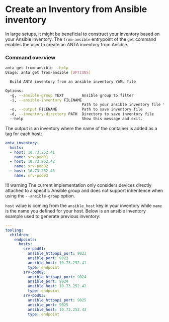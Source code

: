 <!--
  ~ Copyright (c) 2023 Arista Networks, Inc.
  ~ Use of this source code is governed by the Apache License 2.0
  ~ that can be found in the LICENSE file.
  -->

# Create an Inventory from Ansible inventory

In large setups, it might be beneficial to construct your inventory based on your Ansible inventory. The `from-ansible` entrypoint of the `get` command enables the user to create an ANTA inventory from Ansible.

### Command overview

```bash
anta get from-ansible --help
Usage: anta get from-ansible [OPTIONS]

  Build ANTA inventory from an ansible inventory YAML file

Options:
  -g, --ansible-group TEXT        Ansible group to filter
  -i, --ansible-inventory FILENAME
                                  Path to your ansible inventory file to read
  -o, --output FILENAME           Path to save inventory file
  -d, --inventory-directory PATH  Directory to save inventory file
  --help                          Show this message and exit.
```

The output is an inventory where the name of the container is added as a tag for each host:

```yaml
anta_inventory:
  hosts:
  - host: 10.73.252.41
    name: srv-pod01
  - host: 10.73.252.42
    name: srv-pod02
  - host: 10.73.252.43
    name: srv-pod03
```

!!! warning
    The current implementation only considers devices directly attached to a specific Ansible group and does not support inheritence when using the `--ansible-group` option.

`host` value is coming from the `ansible_host` key in your inventory while `name` is the name you defined for your host. Below is an ansible inventory example used to generate previous inventory:

```yaml
---
tooling:
  children:
    endpoints:
      hosts:
        srv-pod01:
          ansible_httpapi_port: 9023
          ansible_port: 9023
          ansible_host: 10.73.252.41
          type: endpoint
        srv-pod02:
          ansible_httpapi_port: 9024
          ansible_port: 9024
          ansible_host: 10.73.252.42
          type: endpoint
        srv-pod03:
          ansible_httpapi_port: 9025
          ansible_port: 9025
          ansible_host: 10.73.252.43
          type: endpoint
```
